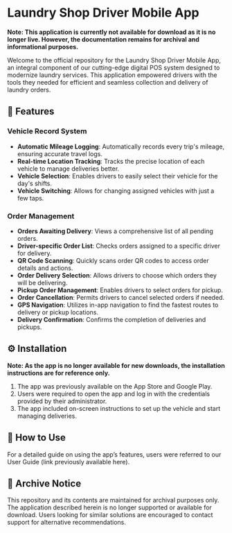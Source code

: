 # Laundry Shop Driver Mobile App

**Note: This application is currently not available for download as it is no longer live. However, the documentation remains for archival and informational purposes.**

Welcome to the official repository for the Laundry Shop Driver Mobile App, an integral component of our cutting-edge digital POS system designed to modernize laundry services. This application empowered drivers with the tools they needed for efficient and seamless collection and delivery of laundry orders.

## 🌟 Features

### Vehicle Record System
- **Automatic Mileage Logging**: Automatically records every trip's mileage, ensuring accurate travel logs.
- **Real-time Location Tracking**: Tracks the precise location of each vehicle to manage deliveries better.
- **Vehicle Selection**: Enables drivers to easily select their vehicle for the day's shifts.
- **Vehicle Switching**: Allows for changing assigned vehicles with just a few taps.

### Order Management
- **Orders Awaiting Delivery**: Views a comprehensive list of all pending orders.
- **Driver-specific Order List**: Checks orders assigned to a specific driver for delivery.
- **QR Code Scanning**: Quickly scans order QR codes to access order details and actions.
- **Order Delivery Selection**: Allows drivers to choose which orders they will be delivering.
- **Pickup Order Management**: Enables drivers to select orders for pickup.
- **Order Cancellation**: Permits drivers to cancel selected orders if needed.
- **GPS Navigation**: Utilizes in-app navigation to find the fastest routes to delivery or pickup locations.
- **Delivery Confirmation**: Confirms the completion of deliveries and pickups.

## ⚙ Installation

**Note: As the app is no longer available for new downloads, the installation instructions are for reference only.**

1. The app was previously available on the App Store and Google Play.
2. Users were required to open the app and log in with the credentials provided by their administrator.
3. The app included on-screen instructions to set up the vehicle and start managing deliveries.

## 📘 How to Use

For a detailed guide on using the app’s features, users were referred to our User Guide (link previously available here).

## 🛑 Archive Notice

This repository and its contents are maintained for archival purposes only. The application described herein is no longer supported or available for download. Users looking for similar solutions are encouraged to contact support for alternative recommendations.
